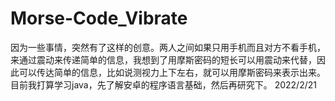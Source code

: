 # Morse-Code_Vibrate
因为一些事情，突然有了这样的创意。两人之间如果只用手机而且对方不看手机，来通过震动来传递简单的信息，我想到了用摩斯密码的短长可以用震动来代替，因此可以传达简单的信息，比如说测视力上下左右，就可以用摩斯密码来表示出来。
目前我打算学习java，先了解安卓的程序语言基础，然后再研究下。
2022/2/21
